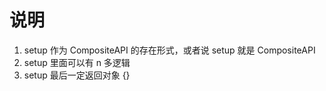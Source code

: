 # 说明

1. setup 作为 CompositeAPI 的存在形式，或者说 setup 就是 CompositeAPI
2. setup 里面可以有 n 多逻辑
3. setup 最后一定返回对象 {}